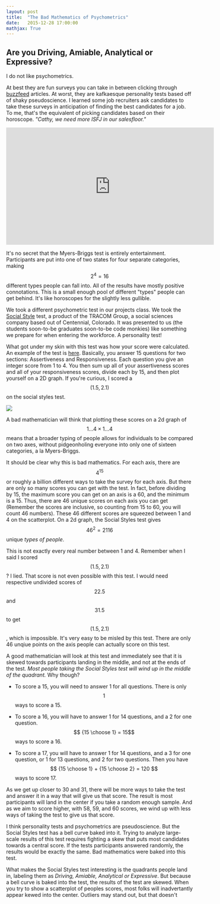 ```yaml
---
layout: post
title:  "The Bad Mathematics of Psychometrics"
date:   2015-12-28 17:00:00
mathjax: True
---
```


## Are you Driving, Amiable, Analytical or Expressive?

I do not like psychometrics.

At best they are fun surveys you can take in between clicking through [buzzfeed](http://www.buzzfeed.com/javiermoreno/whats-your-actual-personality-type#.xxgKo2rj9P) articles. At worst, they are kafkaesque personality tests based off of shaky pseudoscience. I learned some job recruiters ask candidates to take these surveys in anticipation of finding the best candidates for a job. To me, that's the equivalent of picking candidates based on their horoscope. *"Cathy, we need more ISFJ in our salesfloor."*

<iframe align="middle" width="560" height="315" src="https://www.youtube.com/embed/Q5pggDCnt5M" frameborder="0" allowfullscreen></iframe>

It's no secret that the Myers-Briggs test is entirely entertainment. Participants are put into one of two states for four separate categories, making $$ 2^4 = 16$$ different types people can fall into. All of the results have mostly positive connotations. This is a small enough pool of different "types" people can get behind. It's like horoscopes for the slightly less gullible.

We took a different psychometric test in our projects class. We took the [Social Style](http://www.tracomcorp.com/solutions/by-element/social-style/model/) test, a product of the TRACOM Group, a social sciences company based out of Centennial, Colorado. It was presented to us (the students soon-to-be graduates soon-to-be code monkies) like something we prepare for when entering the workforce. A personality test!

What got under my skin with this test was how your score were calculated. An example of the test is [here](https://www.cs.colorado.edu/~ksiek/Teaching/GEEN1400/F09/Class-Docs/Week2-SocialStyles.pdf). Basically, you answer 15 questions for two sections: Assertiveness and Responsiveness. Each question you give an integer score from 1 to 4. You then sum up all of your assertiveness scores and all of your responsiveness scores, divide each by 15, and then plot yourself on a 2D graph. If you're curious, I scored a $$(1.5,2.1)$$ on the social styles test.

<img src="http://www.chasewoodford.com/wp-content/themes/v2/images/blog-understandingSocialStyles-001.png">

A bad mathematician will think that plotting these scores on a 2d graph of $$1 \dots 4 \times 1 \dots 4$$ means that a broader typing of people allows for individuals to be compared on two axes, without pidgeonholing everyone into only one of sixteen categories, a la Myers-Briggs.

It should be clear why this is bad mathematics. For each axis, there are $$4^15$$ or roughly a billion different ways to take the survey for each axis. But there are only so many scores you can get with the test. In fact, before dividing by 15, the maximum score you can get on an axis is a 60, and the minimum is a 15. Thus, there are 46 unique scores on each axis you can get (Remember the scores are inclusive, so counting from 15 to 60, you will count 46 numbers). These 46 different scores are squeezed between 1 and 4 on the scatterplot. On a 2d graph, the Social Styles test gives $$46^2 = 2116$$ unique *types of people*.

This is not exactly every real number between 1 and 4. Remember when I said I scored $$(1.5,2.1)$$? I lied. That score is not even possible with this test. I would need respective undivided scores of $$22.5$$ and $$31.5$$ to get $$(1.5,2.1)$$, which is impossible. It's very easy to be misled by this test. There are only 46 unqiue points on the axis people can actually score on this test.

A good mathematician will look at this test and immediately see that it is skewed towards participants landing in the middle, and not at the ends of the test. *Most people taking the Social Styles test will wind up in the middle of the quadrant.* Why though?

* To score a 15, you will need to answer 1 for all questions. There is only $$ 1 $$ ways to score a 15.

* To score a 16, you will have to answer 1 for 14 questions, and a 2 for one question. $$ {15 \choose 1} = 15$$ ways to score a 16.

* To score a 17, you will have to answer 1 for 14 questions, and a 3 for one question, or 1 for 13 questions, and 2 for two questions. Then you have $$ {15 \choose 1} + {15 \choose 2} = 120 $$ ways to score 17.

As we get up closer to 30 and 31, there will be more ways to take the test and answer it in a way that will give us that score. The result is most participants will land in the center if you take a random enough sample. And as we aim to score higher, with 58, 59, and 60 scores, we wind up with less ways of taking the test to give us that score.

I think personality tests and psychometrics are pseudoscience. But the Social Styles test has a bell curve baked into it. Trying to analyze large-scale results of this test requires fighting a skew that puts most candidates towards a central score. If the tests participants answered randomly, the results would be exactly the same. Bad mathematics were baked into this test.

What makes the Social Styles test interesting is the quadrants people land in, labeling them as *Driving, Amiable, Analytical or Expressive*. But because a bell curve is baked into the test, the results of the test are skewed. When you try to show a scatterplot of peoples scores, most folks will inadvertantly appear kewed into the center. Outliers may stand out, but that doesn't

